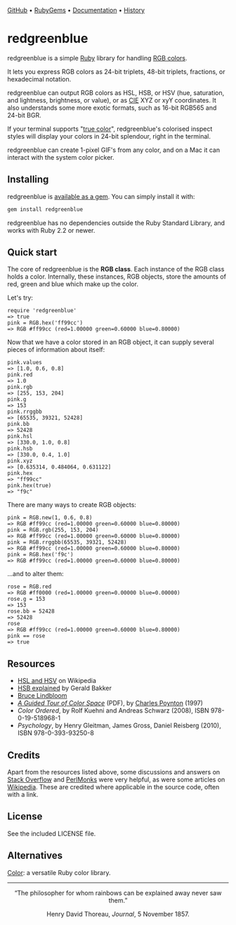 [GitHub](https://github.com/lllisteu/redgreenblue) • [RubyGems](https://rubygems.org/gems/redgreenblue) • [Documentation](https://www.rubydoc.info/gems/redgreenblue/RGB) • [History](History.md)

# redgreenblue

redgreenblue is a simple [Ruby](https://www.ruby-lang.org/) library for handling [RGB colors](https://en.wikipedia.org/wiki/RGB_color_model).

It lets you express RGB colors as 24-bit triplets, 48-bit triplets, fractions, or hexadecimal notation.

redgreenblue can output RGB colors as HSL, HSB, or HSV (hue, saturation, and lightness, brightness, or value), or as [CIE](https://en.wikipedia.org/wiki/CIE_1931_color_space) XYZ or xyY coordinates. It also understands some more exotic formats, such as 16-bit RGB565 and 24-bit BGR.

If your terminal supports "[true color](https://gist.github.com/XVilka/8346728)", redgreenblue's colorised inspect styles will display your colors in 24-bit splendour, right in the terminal.

redgreenblue can create 1-pixel GIF's from any color, and on a Mac it can interact with the system color picker.

## Installing

redgreenblue is [available as a gem](https://rubygems.org/gems/redgreenblue). You can simply install it with:

```bash
gem install redgreenblue
```

redgreenblue has no dependencies outside the Ruby Standard Library, and works with Ruby 2.2 or newer.

## Quick start

The core of redgreenblue is the __RGB class__. Each instance of the RGB class holds a color. Internally, these instances, RGB objects, store the amounts of red, green and blue which make up the color.

Let's try:

```
require 'redgreenblue'
=> true
pink = RGB.hex('ff99cc')
=> RGB #ff99cc (red=1.00000 green=0.60000 blue=0.80000)
```

Now that we have a color stored in an RGB object, it can supply several pieces of information about itself:

```
pink.values
=> [1.0, 0.6, 0.8]
pink.red
=> 1.0
pink.rgb
=> [255, 153, 204]
pink.g
=> 153
pink.rrggbb
=> [65535, 39321, 52428]
pink.bb
=> 52428
pink.hsl
=> [330.0, 1.0, 0.8]
pink.hsb
=> [330.0, 0.4, 1.0]
pink.xyz
=> [0.635314, 0.484064, 0.631122]
pink.hex
=> "ff99cc"
pink.hex(true)
=> "f9c"
```

There are many ways to create RGB objects:

```
pink = RGB.new(1, 0.6, 0.8)
=> RGB #ff99cc (red=1.00000 green=0.60000 blue=0.80000)
pink = RGB.rgb(255, 153, 204)
=> RGB #ff99cc (red=1.00000 green=0.60000 blue=0.80000)
pink = RGB.rrggbb(65535, 39321, 52428)
=> RGB #ff99cc (red=1.00000 green=0.60000 blue=0.80000)
pink = RGB.hex('f9c')
=> RGB #ff99cc (red=1.00000 green=0.60000 blue=0.80000)
```

...and to alter them:

```
rose = RGB.red
=> RGB #ff0000 (red=1.00000 green=0.00000 blue=0.00000)
rose.g = 153
=> 153
rose.bb = 52428
=> 52428
rose
=> RGB #ff99cc (red=1.00000 green=0.60000 blue=0.80000)
pink == rose
=> true
```

## Resources

* [HSL and HSV](https://en.wikipedia.org/wiki/HSL_and_HSV) on Wikipedia
* [HSB explained](https://geraldbakker.nl/psnumbers/hsb-explained.html) by Gerald Bakker
* [Bruce Lindbloom](http://www.brucelindbloom.com/)
* [_A Guided Tour of Color Space_](http://poynton.ca/PDFs/Guided_tour.pdf) (PDF), by [Charles Poynton](http://poynton.ca/) (1997)
* _Color Ordered_, by Rolf Kuehni and Andreas Schwarz (2008), ISBN 978-0-19-518968-1
* _Psychology_, by Henry Gleitman, James Gross, Daniel Reisberg (2010), ISBN 978-0-393-93250-8

## Credits

Apart from the resources listed above, some discussions and answers on [Stack Overflow](https://stackoverflow.com) and [PerlMonks](https://www.perlmonks.org) were very helpful, as were some articles on [Wikipedia](https://en.wikipedia.org/). These are credited where applicable in the source code, often with a link.

## License

See the included LICENSE file.

## Alternatives

[Color](https://github.com/halostatue/color): a versatile Ruby color library.

-----

<p align=center>
“The philosopher for whom rainbows can be explained away never saw them.”
</p>

<p align=center>
Henry David Thoreau, <i>Journal</i>, 5 November 1857.
</p>


